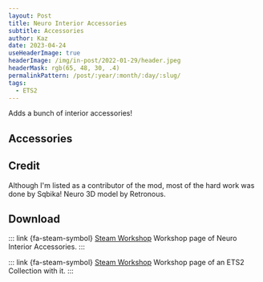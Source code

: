 ```yaml
---
layout: Post
title: Neuro Interior Accessories
subtitle: Accessories
author: Kaz
date: 2023-04-24
useHeaderImage: true
headerImage: /img/in-post/2022-01-29/header.jpeg
headerMask: rgb(65, 48, 30, .4)
permalinkPattern: /post/:year/:month/:day/:slug/
tags:
  - ETS2
---
```


Adds a bunch of interior accessories!

<!-- more -->

## Accessories

## Credit

Although I'm listed as a contributor of the mod, most of the hard work was done by Sqbika!
Neuro 3D model by Retronous.

## Download

::: link {fa-steam-symbol} [Steam Workshop](https://steamcommunity.com/sharedfiles/filedetails/?id=2970415742)
Workshop page of Neuro Interior Accessories.
:::

::: link {fa-steam-symbol} [Steam Workshop](https://steamcommunity.com/sharedfiles/filedetails/?id=2970388274)
Workshop page of an ETS2 Collection with it.
:::

